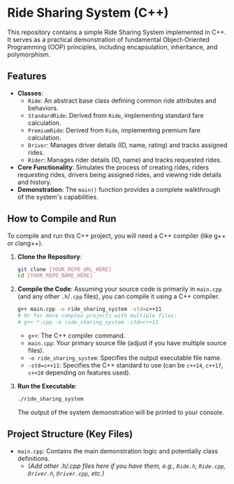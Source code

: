 # Ride Sharing System (C++)

This repository contains a simple Ride Sharing System implemented in C++. It serves as a practical demonstration of fundamental Object-Oriented Programming (OOP) principles, including encapsulation, inheritance, and polymorphism.

## Features

* **Classes**:
    * `Ride`: An abstract base class defining common ride attributes and behaviors.
    * `StandardRide`: Derived from `Ride`, implementing standard fare calculation.
    * `PremiumRide`: Derived from `Ride`, implementing premium fare calculation.
    * `Driver`: Manages driver details (ID, name, rating) and tracks assigned rides.
    * `Rider`: Manages rider details (ID, name) and tracks requested rides.
* **Core Functionality**: Simulates the process of creating rides, riders requesting rides, drivers being assigned rides, and viewing ride details and history.
* **Demonstration**: The `main()` function provides a complete walkthrough of the system's capabilities.

## How to Compile and Run

To compile and run this C++ project, you will need a C++ compiler (like g++ or clang++).

1.  **Clone the Repository**:
    ```bash
    git clone [YOUR_REPO_URL_HERE]
    cd [YOUR_REPO_NAME_HERE]
    ```
2.  **Compile the Code**:
    Assuming your source code is primarily in `main.cpp` (and any other `.h`/`.cpp` files), you can compile it using a C++ compiler.
    ```bash
    g++ main.cpp -o ride_sharing_system -std=c++11
    # Or for more complex projects with multiple files:
    # g++ *.cpp -o ride_sharing_system -std=c++11
    ```
    * `g++`: The C++ compiler command.
    * `main.cpp`: Your primary source file (adjust if you have multiple source files).
    * `-o ride_sharing_system`: Specifies the output executable file name.
    * `-std=c++11`: Specifies the C++ standard to use (can be `c++14`, `c++17`, `c++20` depending on features used).

3.  **Run the Executable**:
    ```bash
    ./ride_sharing_system
    ```
    The output of the system demonstration will be printed to your console.

## Project Structure (Key Files)

* `main.cpp`: Contains the main demonstration logic and potentially class definitions.
    * *(Add other .h/.cpp files here if you have them, e.g., `Ride.h`, `Ride.cpp`, `Driver.h`, `Driver.cpp`, etc.)*
